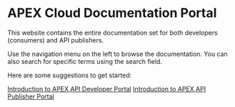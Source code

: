 # APEX Cloud Documentation Portal

This website contains the entire documentation set for both developers (consumers) and API publishers.

Use the navigation menu on the left to browse the documentation. You can also search for specific terms using the search field.

Here are some suggestions to get started:

[Introduction to APEX API Developer Portal](/docs/dev/introduction.md)
[Introduction to APEX API Publisher Portal](/docs/publisher/introduction.md)
